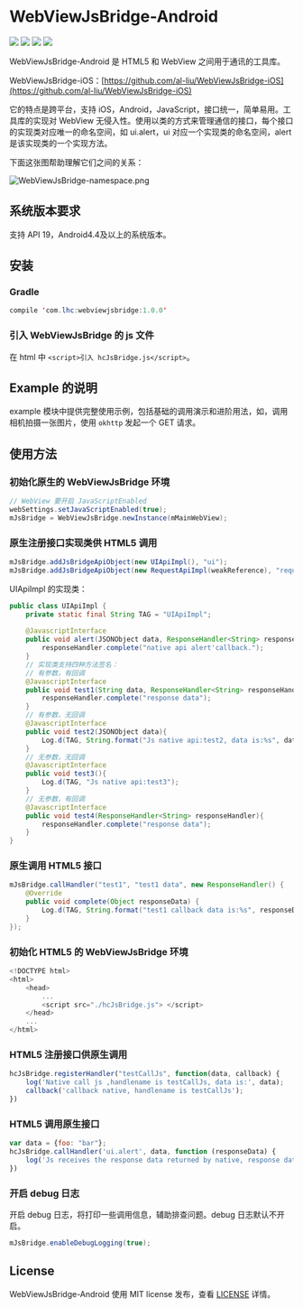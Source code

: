 # WebViewJsBridge-Android

[![](https://img.shields.io/badge/build-pass-green)](https://github.com/wendux/DSBridge-Android) [![](https://img.shields.io/badge/language-Java-brightgreen)](https://github.com/wendux/DSBridge-Android) [![](https://img.shields.io/badge/minSdkVersion-19-orange)](https://github.com/wendux/DSBridge-Android) [![](https://img.shields.io/github/license/al-liu/WebViewJsBridge-Android)](./LICENSE)

WebViewJsBridge-Android 是 HTML5 和 WebView 之间用于通讯的工具库。

WebViewJsBridge-iOS：[https://github.com/al-liu/WebViewJsBridge-iOS](https://github.com/al-liu/WebViewJsBridge-iOS)

它的特点是跨平台，支持 iOS，Android，JavaScript，接口统一，简单易用。工具库的实现对 WebView 无侵入性。使用以类的方式来管理通信的接口，每个接口的实现类对应唯一的命名空间，如 ui.alert，ui 对应一个实现类的命名空间，alert 是该实现类的一个实现方法。

下面这张图帮助理解它们之间的关系：

![WebViewJsBridge-namespace.png](https://i.loli.net/2019/10/08/a8hiDPQNAUOlByo.png)

## 系统版本要求
支持 API 19，Android4.4及以上的系统版本。

## 安装

### Gradle

```java
compile 'com.lhc:webviewjsbridge:1.0.0'
```

### 引入 WebViewJsBridge 的 js 文件
在 html 中 `<script>引入 hcJsBridge.js</script>`。

## Example 的说明
example 模块中提供完整使用示例，包括基础的调用演示和进阶用法，如，调用相机拍摄一张图片，使用 `okhttp` 发起一个 GET 请求。

## 使用方法

### 初始化原生的 WebViewJsBridge 环境

```java
// WebView 要开启 JavaScriptEnabled
webSettings.setJavaScriptEnabled(true);
mJsBridge = WebViewJsBridge.newInstance(mMainWebView);
```

### 原生注册接口实现类供 HTML5 调用

```java
mJsBridge.addJsBridgeApiObject(new UIApiImpl(), "ui");
mJsBridge.addJsBridgeApiObject(new RequestApiImpl(weakReference), "request");
```

UIApiImpl 的实现类：

```java
public class UIApiImpl {
    private static final String TAG = "UIApiImpl";
    
    @JavascriptInterface
    public void alert(JSONObject data, ResponseHandler<String> responseHandler){
        responseHandler.complete("native api alert'callback.");
    }
    // 实现类支持四种方法签名：
    // 有参数，有回调
    @JavascriptInterface
    public void test1(String data, ResponseHandler<String> responseHandler){
        responseHandler.complete("response data");
    }
    // 有参数，无回调
    @JavascriptInterface
    public void test2(JSONObject data){
        Log.d(TAG, String.format("Js native api:test2, data is:%s", data.toString()));
    }
    // 无参数，无回调
    @JavascriptInterface
    public void test3(){
        Log.d(TAG, "Js native api:test3");
    }
    // 无参数，有回调
    @JavascriptInterface
    public void test4(ResponseHandler<String> responseHandler){
        responseHandler.complete("response data");
    }
}
```

### 原生调用 HTML5 接口

```java
mJsBridge.callHandler("test1", "test1 data", new ResponseHandler() {
    @Override
    public void complete(Object responseData) {
        Log.d(TAG, String.format("test1 callback data is:%s", responseData));
    }
});
```

### 初始化 HTML5 的 WebViewJsBridge 环境

```js
<!DOCTYPE html>
<html>
    <head>
        ...
        <script src="./hcJsBridge.js"> </script>
    </head>
    ...
</html>
```

### HTML5 注册接口供原生调用

```js
hcJsBridge.registerHandler("testCallJs", function(data, callback) {
    log('Native call js ,handlename is testCallJs, data is:', data);
    callback('callback native, handlename is testCallJs');
})
```

### HTML5 调用原生接口

```js
var data = {foo: "bar"};
hcJsBridge.callHandler('ui.alert', data, function (responseData) {
    log('Js receives the response data returned by native, response data is', responseData);
})
```

### 开启 debug 日志

开启 debug 日志，将打印一些调用信息，辅助排查问题。debug 日志默认不开启。

```java
mJsBridge.enableDebugLogging(true);
```

## License
WebViewJsBridge-Android 使用 MIT license 发布，查看 [LICENSE](./LICENSE)  详情。


